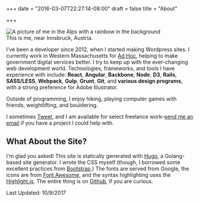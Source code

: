 +++
date = "2016-03-07T22:27:14-08:00"
draft = false
title = "About"

+++
<div class="pull-right inline-image">
  <img class="img-responsive" alt="A picture of me in the Alps with a rainbow in the background" src="/img/about-me-1.jpg" />
  <div class="caption-container">
    <div class="inline-image-caption">This is me, near Innsbruck, Austria.</div>
  </div>
</div>

I've been a developer since 2012, when I started making Wordpress sites. I currently work in Western Massachusetts for [Ad Hoc](https://adhocteam.us/), helping to make government digital services better. I try to keep up with the ever-changing web development world. Technologies, frameworks, and tools I have experience with include: **React**, **Angular**, **Backbone**, **Node**, **D3**, **Rails**, **SASS/LESS**, **Webpack**, **Gulp**, **Grunt**, **Git**, and **various design programs**, with a strong preference for Adobe Illustrator.

Outside of programming, I enjoy hiking, playing computer games with friends, weightlifting, and bouldering.

I sometimes [Tweet](https://twitter.com/lieblhan), and I am available for select freelance work–[send me an email](mailto:hanna.liebl@gmail.com?subject=Hello!) if you have a project I could help with.

## What About the Site?

I'm glad you asked! This site is statically generated with [Hugo](https://gohugo.io/), a Golang-based site generator. I wrote the CSS myself (though, I borrowed some excellent practices from [Bootstrap](http://getbootstrap.com).) The fonts are served from Google, the icons are from [Font Awesome](https://fortawesome.github.io/Font-Awesome/), and the syntax highlighting uses the [Highlight.js](https://highlightjs.org/). The entire thing is on [Github](https://github.com/hannaliebl/hannaliebl.com), if you are curious.

<p class="small">Last Updated: 10/9/2017</p>
